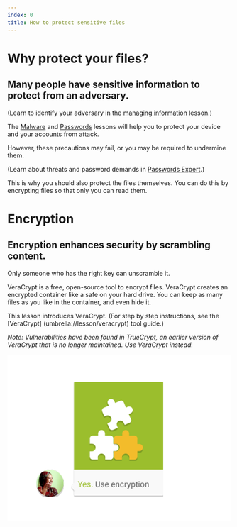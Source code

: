 ```yaml
---
index: 0
title: How to protect sensitive files
---
```

# Why protect your files? 

## Many people have sensitive information to protect from an adversary. 

(Learn to identify your adversary in the [managing information](umbrella://lesson/managing-information) lesson.) 

The [Malware](umbrella://lesson/malware) and [Passwords](umbrella://lesson/passwords/0) lessons will help you to protect your device and your accounts from attack. 

However, these precautions may fail, or you may be required to undermine them. 

(Learn about threats and password demands in [Passwords Expert](umbrella://lesson/passwords/2).) 

This is why you should also protect the files themselves. You can do this by encrypting files so that only you can read them.

# Encryption 

## Encryption enhances security by scrambling content. 

Only someone who has the right key can unscramble it. 

VeraCrypt is a free, open-source tool to encrypt files. VeraCrypt creates an encrypted container like a safe on your hard drive. You can keep as many files as you like in the container, and even hide it.  

This lesson introduces VeraCrypt. (For step by step instructions, see the [VeraCrypt] (umbrella://lesson/veracrypt) tool guide.)

*Note: Vulnerabilities have been found in TrueCrypt, an earlier version of VeraCrypt that is no longer maintained. Use VeraCrypt instead.*

![image](protecting1.png)